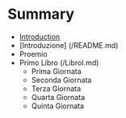 # Summary

* [Introduction](README.md)
* [Introduzione] (/README.md)
* Proemio
* Primo Libro \(/LibroI.md\)
  * Prima Giornata
  * Seconda Giornata
  * Terza Giornata
  * Quarta Giornata
  * Quinta Giornata

